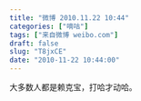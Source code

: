 ```yaml
---
title: "微博 2010.11.22 10:44"
categories: ["嘀咕"]
tags: ["来自微博 weibo.com"]
draft: false
slug: "T8jxCE"
date: "2010-11-22 10:44:00"
---
```


<p>大多数人都是赖克宝，打哈才动哈。 ​​​​</p>
